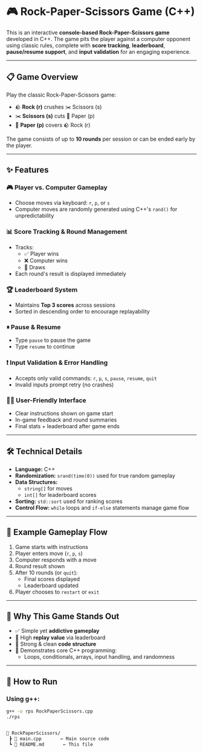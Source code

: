# 🎮 Rock-Paper-Scissors Game (C++)

This is an interactive **console-based Rock-Paper-Scissors game** developed in C++. The game pits the player against a computer opponent using classic rules, complete with **score tracking**, **leaderboard**, **pause/resume support**, and **input validation** for an engaging experience.

---

## 📋 Game Overview

Play the classic Rock-Paper-Scissors game:

- 🪨 **Rock (r)** crushes ✂️ Scissors (s)
- ✂️ **Scissors (s)** cuts 📄 Paper (p)
- 📄 **Paper (p)** covers 🪨 Rock (r)

The game consists of up to **10 rounds** per session or can be ended early by the player.

---

## ✨ Features

### 🎮 Player vs. Computer Gameplay
- Choose moves via keyboard: `r`, `p`, or `s`
- Computer moves are randomly generated using C++'s `rand()` for unpredictability

### 📊 Score Tracking & Round Management
- Tracks:
  - ✅ Player wins
  - ❌ Computer wins
  - 🔁 Draws
- Each round's result is displayed immediately

### 🏆 Leaderboard System
- Maintains **Top 3 scores** across sessions
- Sorted in descending order to encourage replayability

### ⏸ Pause & Resume
- Type `pause` to pause the game
- Type `resume` to continue

### ❗ Input Validation & Error Handling
- Accepts only valid commands: `r`, `p`, `s`, `pause`, `resume`, `quit`
- Invalid inputs prompt retry (no crashes)

### 👨‍💻 User-Friendly Interface
- Clear instructions shown on game start
- In-game feedback and round summaries
- Final stats + leaderboard after game ends

---

## 🛠 Technical Details

- **Language:** C++
- **Randomization:** `srand(time(0))` used for true random gameplay
- **Data Structures:**
  - `string[]` for moves
  - `int[]` for leaderboard scores
- **Sorting:** `std::sort` used for ranking scores
- **Control Flow:** `while` loops and `if-else` statements manage game flow

---

## 🧪 Example Gameplay Flow

1. Game starts with instructions
2. Player enters move (`r`, `p`, `s`)
3. Computer responds with a move
4. Round result shown
5. After 10 rounds (or `quit`):
   - Final scores displayed
   - Leaderboard updated
6. Player chooses to `restart` or `exit`

---

## 🌟 Why This Game Stands Out

- ✅ Simple yet **addictive gameplay**
- 🔁 High **replay value** via leaderboard
- 🧱 Strong & clean **code structure**
- 🧠 Demonstrates core C++ programming:
  - Loops, conditionals, arrays, input handling, and randomness

---

## 🚀 How to Run

### Using g++:
```bash
g++ -o rps RockPaperScissors.cpp
./rps


📁 RockPaperScissors/
 ┣ 📄 main.cpp       ← Main source code
 ┗ 📄 README.md       ← This file
